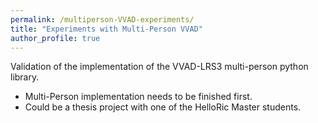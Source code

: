 ```yaml
---
permalink: /multiperson-VVAD-experiments/
title: "Experiments with Multi-Person VVAD"
author_profile: true
---
```

Validation of the implementation of the VVAD-LRS3 multi-person python library.
  - Multi-Person implementation needs to be finished first.
  - Could be a thesis project with one of the HelloRic Master students.